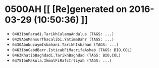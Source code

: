 # 0500AH [[ [Re]generated on 2016-03-29 (10:50:36) ]]

* `0403IbnFaradi.TarikhCulamaAndalus (TAGS: ...)`
* `0429AbuMansurThacalibi.YatimaDahr (TAGS: ...)`
* `0430AbuNucaymIsbahani.TarikhIsbahan (TAGS: ...)`
* `0463IbnCabdBarr.IsticabFiMacrifaAshab (TAGS: BIO,COL)`
* `0463KhatibBaghdadi.TarikhBaghdad (TAGS: BIO,COL)`
* `0475IbnMakula.IkmalFiRafcIrtiyab (TAGS: ...)`
